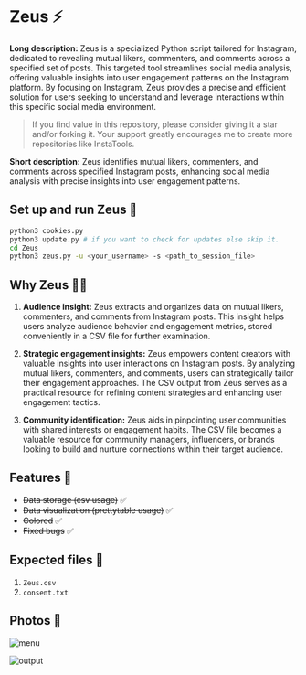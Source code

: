 # Zeus ⚡

**Long description:** Zeus is a specialized Python script tailored for Instagram, dedicated to revealing mutual likers, commenters, and comments across a specified set of posts. This targeted tool streamlines social media analysis, offering valuable insights into user engagement patterns on the Instagram platform. By focusing on Instagram, Zeus provides a precise and efficient solution for users seeking to understand and leverage interactions within this specific social media environment.

> If you find value in this repository, please consider giving it a star and/or forking it. Your support greatly encourages me to create more repositories like InstaTools.

**Short description:** Zeus identifies mutual likers, commenters, and comments across specified Instagram posts, enhancing social media analysis with precise insights into user engagement patterns.

## Set up and run Zeus 🚀

```bash
python3 cookies.py
python3 update.py # if you want to check for updates else skip it.
cd Zeus
python3 zeus.py -u <your_username> -s <path_to_session_file>
```

## Why Zeus 😶‍🌫️

1. **Audience insight:** Zeus extracts and organizes data on mutual likers, commenters, and comments from Instagram posts. This insight helps users analyze audience behavior and engagement metrics, stored conveniently in a CSV file for further examination.

2. **Strategic engagement insights:** Zeus empowers content creators with valuable insights into user interactions on Instagram posts. By analyzing mutual likers, commenters, and comments, users can strategically tailor their engagement approaches. The CSV output from Zeus serves as a practical resource for refining content strategies and enhancing user engagement tactics.

3. **Community identification:** Zeus aids in pinpointing user communities with shared interests or engagement habits. The CSV file becomes a valuable resource for community managers, influencers, or brands looking to build and nurture connections within their target audience.

## Features 🚀

- ~~Data storage (csv usage)~~ ✅
- ~~Data visualization (prettytable usage)~~ ✅
- ~~Colored~~ ✅
- ~~Fixed bugs~~ ✅

## Expected files 📂

1) `Zeus.csv`
2) `consent.txt`

## Photos 📸

![menu](https://github.com/new92/InstaTools/assets/94779840/b6a5b2fd-3895-431f-a63a-7dc39d46f742)

![output](https://github.com/new92/InstaTools/assets/94779840/e3a7d44d-2d5d-4cac-a346-66b182bac4f9)

